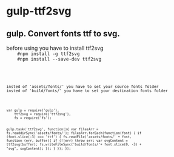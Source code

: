 <h1>gulp-ttf2svg </h1>
<h2>gulp. Convert fonts ttf to svg. </h2>
<p>
  before using you have to install ttf2svg 
  <code>
    #npm install -g ttf2svg
    #npm install --save-dev ttf2svg
  <code>
</p>
<p>
insted of 'assets/fonts/' you have to set your source fonts folder
insted of 'build/fonts/' you have to set your destination fonts folder
</p>
<pre>
<code>
var gulp = require('gulp'),
    ttf2svg = require('ttf2svg'),
    fs = require('fs');

gulp.task('ttf2svg', function(){
    var filesArr = fs.readdirSync('assets/fonts/');
    filesArr.forEach(function(font) {
        if (font.slice(-3) === 'ttf') {
            fs.readFile('assets/fonts/' + font, function (err, buffer){
                if (!!err) throw err;
                var svgContent = ttf2svg(buffer);
                fs.writeFileSync('build/fonts/'+ font.slice(0, -3) + "svg", svgContent);
            });
        }
    });
});
</code>
</pre>



